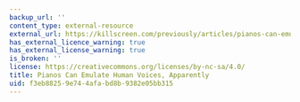 ```yaml
---
backup_url: ''
content_type: external-resource
external_url: https://killscreen.com/previously/articles/pianos-can-emulate-human-voices-apparently/
has_external_licence_warning: true
has_external_license_warning: true
is_broken: ''
license: https://creativecommons.org/licenses/by-nc-sa/4.0/
title: Pianos Can Emulate Human Voices, Apparently
uid: f3eb8825-9e74-4afa-bd8b-9382e05bb315
---
```

